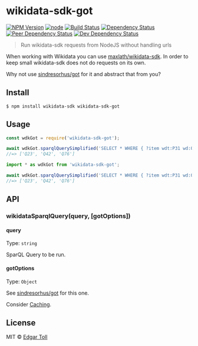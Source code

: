 # wikidata-sdk-got

[![NPM Version](https://img.shields.io/npm/v/wikidata-sdk-got.svg)](https://www.npmjs.com/package/wikidata-sdk-got)
[![node](https://img.shields.io/node/v/wikidata-sdk-got.svg)](https://www.npmjs.com/package/wikidata-sdk-got)
[![Build Status](https://travis-ci.com/EdJoPaTo/wikidata-sdk-got.svg?branch=master)](https://travis-ci.com/EdJoPaTo/wikidata-sdk-got)
[![Dependency Status](https://david-dm.org/EdJoPaTo/wikidata-sdk-got/status.svg)](https://david-dm.org/EdJoPaTo/wikidata-sdk-got)
[![Peer Dependency Status](https://david-dm.org/EdJoPaTo/wikidata-sdk-got/peer-status.svg)](https://david-dm.org/EdJoPaTo/wikidata-sdk-got?type=peer)
[![Dev Dependency Status](https://david-dm.org/EdJoPaTo/wikidata-sdk-got/dev-status.svg)](https://david-dm.org/EdJoPaTo/wikidata-sdk-got?type=dev)

> Run wikidata-sdk requests from NodeJS without handling urls

When working with Wikidata you can use [maxlath/wikidata-sdk](https://github.com/maxlath/wikidata-sdk).
In order to keep small wikidata-sdk does not do requests on its own.

Why not use [sindresorhus/got](https://github.com/sindresorhus/got#options) for it and abstract that from you?


## Install

```
$ npm install wikidata-sdk wikidata-sdk-got
```


## Usage

```js
const wdkGot = require('wikidata-sdk-got');

await wdkGot.sparqlQuerySimplified('SELECT * WHERE { ?item wdt:P31 wd:Q5. } LIMIT 3');
//=> ['Q23', 'Q42', 'Q76']
```


```ts
import * as wdkGot from 'wikidata-sdk-got';

await wdkGot.sparqlQuerySimplified('SELECT * WHERE { ?item wdt:P31 wd:Q5. } LIMIT 3');
//=> ['Q23', 'Q42', 'Q76']
```

## API

### wikidataSparqlQuery(query, [gotOptions])

#### query

Type: `string`

SparQL Query to be run.

#### gotOptions

Type: `Object`

See [sindresorhus/got](https://github.com/sindresorhus/got#options) for this one.

Consider [Caching](https://github.com/sindresorhus/got#cache).


## License

MIT © [Edgar Toll](https://edjopato.de)
